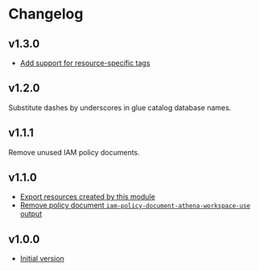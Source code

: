 # Changelog

## v1.3.0

- [Add support for resource-specific tags](https://github.com/babbel/terraform-aws-athena/pull/5)

## v1.2.0

Substitute dashes by underscores in glue catalog database names.

## v1.1.1

Remove unused IAM policy documents.

## v1.1.0

- [Export resources created by this module](https://github.com/babbel/terraform-aws-athena/pull/2)
- [Remove policy document `iam-policy-document-athena-workspace-use` output](https://github.com/babbel/terraform-aws-athena/pull/2)

## v1.0.0

- [Initial version](https://github.com/babbel/terraform-aws-athena/pull/1)
